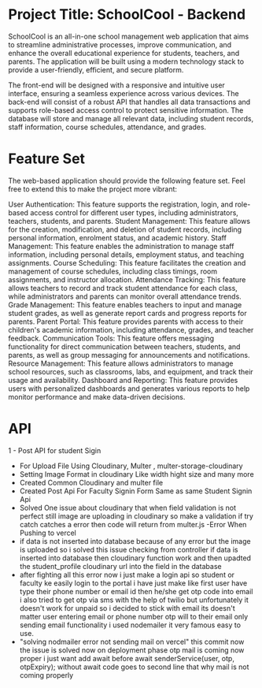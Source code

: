 # Project Title: SchoolCool - Backend

SchoolCool is an all-in-one school management web application that aims to streamline administrative processes, improve communication, and enhance the overall educational experience for students, teachers, and parents. The application will be built using a modern technology stack to provide a user-friendly, efficient, and secure platform.

The front-end will be designed with a responsive and intuitive user interface, ensuring a seamless experience across various devices. The back-end will consist of a robust API that handles all data transactions and supports role-based access control to protect sensitive information. The database will store and manage all relevant data, including student records, staff information, course schedules, attendance, and grades.

# Feature Set

The web-based application should provide the following feature set. Feel free to extend this to make the project more vibrant:

User Authentication: This feature supports the registration, login, and role-based access control for different user types, including administrators, teachers, students, and parents.
Student Management: This feature allows for the creation, modification, and deletion of student records, including personal information, enrolment status, and academic history.
Staff Management: This feature enables the administration to manage staff information, including personal details, employment status, and teaching assignments.
Course Scheduling: This feature facilitates the creation and management of course schedules, including class timings, room assignments, and instructor allocation.
Attendance Tracking: This feature allows teachers to record and track student attendance for each class, while administrators and parents can monitor overall attendance trends.
Grade Management: This feature enables teachers to input and manage student grades, as well as generate report cards and progress reports for parents.
Parent Portal: This feature provides parents with access to their children's academic information, including attendance, grades, and teacher feedback.
Communication Tools: This feature offers messaging functionality for direct communication between teachers, students, and parents, as well as group messaging for announcements and notifications.
Resource Management: This feature allows administrators to manage school resources, such as classrooms, labs, and equipment, and track their usage and availability.
Dashboard and Reporting: This feature provides users with personalized dashboards and generates various reports to help monitor performance and make data-driven decisions.

# API

1 - Post API for student Sigin

- For Upload File Using Cloudinary, Multer , multer-storage-cloudinary
- Setting Image Format in cloudinary Like width hight size and many more
- Created Common Cloudinary and multer file
- Created Post Api For Faculty Signin Form Same as same Student Signin Api
- Solved One issue about cloudinary that when field validation is not perfect still image are uploading in cloudinary so make a validation if try catch catches a error then code will return from multer.js
  -Error When Pushing to vercel
- if data is not inserted into database because of any error but the image is uploaded so i solved this issue checking from controller if data is inserted into database then cloudinary function work and then upadted the student_profile cloudinary url into the field in the database
- after fighting all this error now i just make a login api so student or faculty ke easily login to the portal i have just make like first user have type their phone number or email id
  then he/she get otp code into email i also tried to get otp via sms with the help of twilio but unfortunately it doesn't work for unpaid so i decided to stick with email its doesn't matter user entering email or phone number otp will to their email only sending email functionality i used nodemailer it very famous easy to use.
- "solving nodmailer error not sending mail on vercel" this commit now the issue is solved now on deployment phase otp mail is coming now proper i just want add await before
  await senderService(user, otp, otpExpiry); without await code goes to second line that why mail is not coming properly
